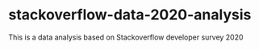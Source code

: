 # stackoverflow-data-2020-analysis
This is a data analysis based on Stackoverflow developer survey 2020
